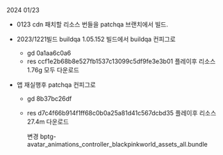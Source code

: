 
2024 01/23


- 0123 cdn 패치할 리소스 번들을 patchqa 브랜치에서 빌드.

- 2023/1221빌드 buildqa 1.05.152 빌드에서 buildqa 컨피그로 
	-  gd 0a1aa6c0a6
	-  res ccf1e2b68b8e527fb1537c13099c5df9fe3e3b01
	플레이후 리소스 1.76g 모두 다운로드

- 앱 재실행후 patchqa 컨피그로 
	- gd 8b37bc26df
	- res d7c4f66b914f1ff68c0b0a25a81d41c567dcbd35
	플레이후 리소스 27.4m 다운로드
	
	
		변경
		bptg-avatar_animations_controller_blackpinkworld_assets_all.bundle
	